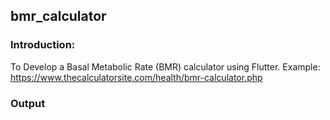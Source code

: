 ## bmr_calculator

### Introduction: 
To Develop a Basal Metabolic Rate (BMR) calculator using Flutter. 
Example: https://www.thecalculatorsite.com/health/bmr-calculator.php

### Output

